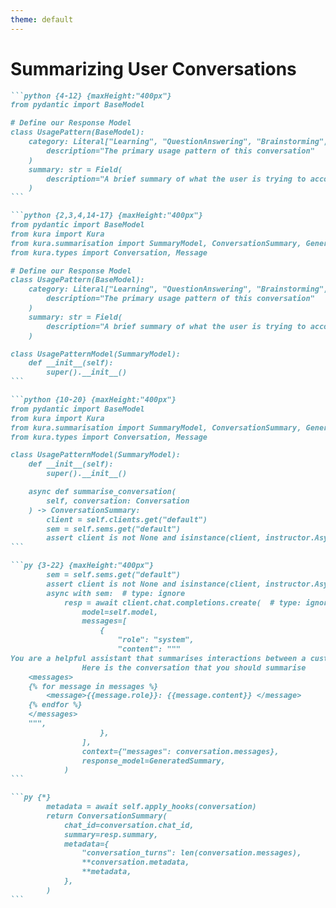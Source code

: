 ```yaml
---
theme: default
---
```


# Summarizing User Conversations

````md magic-move
```python {4-12} {maxHeight:"400px"}
from pydantic import BaseModel

# Define our Response Model
class UsagePattern(BaseModel):
    category: Literal["Learning", "QuestionAnswering", "Brainstorming", "TaskCompletion"] = Field(
        description="The primary usage pattern of this conversation"
    )
    summary: str = Field(
        description="A brief summary of what the user is trying to accomplish"
    )
```

```python {2,3,4,14-17} {maxHeight:"400px"}
from pydantic import BaseModel
from kura import Kura
from kura.summarisation import SummaryModel, ConversationSummary, GeneratedSummary
from kura.types import Conversation, Message

# Define our Response Model
class UsagePattern(BaseModel):
    category: Literal["Learning", "QuestionAnswering", "Brainstorming", "TaskCompletion"] = Field(
        description="The primary usage pattern of this conversation"
    )
    summary: str = Field(
        description="A brief summary of what the user is trying to accomplish"
    )

class UsagePatternModel(SummaryModel):
    def __init__(self):
        super().__init__()
```

```python {10-20} {maxHeight:"400px"}
from pydantic import BaseModel
from kura import Kura
from kura.summarisation import SummaryModel, ConversationSummary, GeneratedSummary
from kura.types import Conversation, Message

class UsagePatternModel(SummaryModel):
    def __init__(self):
        super().__init__()

    async def summarise_conversation(
        self, conversation: Conversation
    ) -> ConversationSummary:
        client = self.clients.get("default")
        sem = self.sems.get("default")
        assert client is not None and isinstance(client, instructor.AsyncInstructor)
```

```py {3-22} {maxHeight:"400px"}
        sem = self.sems.get("default")
        assert client is not None and isinstance(client, instructor.AsyncInstructor)
        async with sem:  # type: ignore
            resp = await client.chat.completions.create(  # type: ignore
                model=self.model,
                messages=[
                    {
                        "role": "system",
                        "content": """
You are a helpful assistant that summarises interactions between a custom service chatbot and a customer.
                Here is the conversation that you should summarise
    <messages>
    {% for message in messages %}
        <message>{{message.role}}: {{message.content}} </message>
    {% endfor %}
    </messages>
    """,
                    },
                ],
                context={"messages": conversation.messages},
                response_model=GeneratedSummary,
            )
```

```py {*}
        metadata = await self.apply_hooks(conversation)
        return ConversationSummary(
            chat_id=conversation.chat_id,
            summary=resp.summary,
            metadata={
                "conversation_turns": len(conversation.messages),
                **conversation.metadata,
                **metadata,
            },
        )
```
````

<!--
This slide shows how Anthropic transformed topic modeling insights into product features:

- Topic modeling revealed that students were engaging in four distinct interaction styles, indicating different needs
- Instead of just focusing on improving answer accuracy, they discovered a need for a different interaction model
- This led to prioritizing a Learning Mode that emphasizes the Socratic method - asking questions back to students
- The product was designed to clarify concepts, generate thoughtful questions, and guide students toward understanding
- Topic modeling helped them prioritize this feature that might not have been obvious through traditional product development
- By quantifying conversation patterns, they could justify the development effort for this specialized education mode
-->
